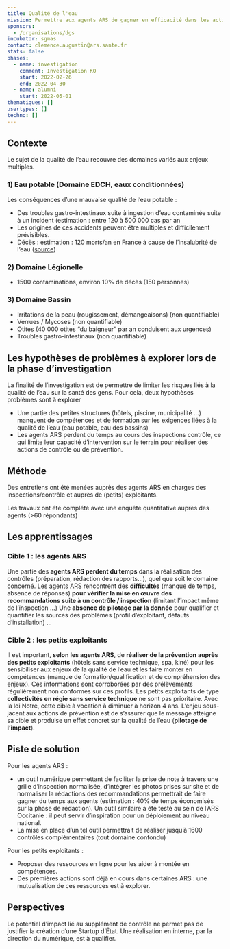 ```yaml
---
title: Qualité de l'eau
mission: Permettre aux agents ARS de gagner en efficacité dans les actions d'inspection et de prévention
sponsors:
  - /organisations/dgs
incubator: sgmas
contact: clemence.augustin@ars.sante.fr
stats: false
phases:
  - name: investigation
    comment: Investigation KO
    start: 2022-02-26
    end: 2022-04-30
  - name: alumni
    start: 2022-05-01
thematiques: []
usertypes: []
techno: []
---
```

## Contexte

Le sujet de la qualité de l’eau recouvre des domaines variés aux enjeux multiples.

### 1) Eau potable (Domaine EDCH, eaux conditionnées)

Les conséquences d’une mauvaise qualité de l’eau potable : 
- Des troubles gastro-intestinaux suite à ingestion d’eau contaminée suite à un incident (estimation : entre 120 à 500 000 cas par an
- Les origines de ces accidents peuvent être multiples et difficilement prévisibles.
- Décès : estimation : 120 morts/an en France à cause de l’insalubrité de l’eau ([source](https://www.courrierinternational.com/grand-format/sante-leau-insalubre-est-responsable-de-plus-de-12-million-de-deces-dans-le-monde))

### 2) Domaine Légionelle

- 1500 contaminations, environ 10% de décès (150 personnes)

### 3) Domaine Bassin

- Irritations de la peau (rougissement, démangeaisons) (non quantifiable)
- Verrues / Mycoses (non quantifiable)
- Otites (40 000 otites “du baigneur” par an conduisent aux urgences)
- Troubles gastro-intestinaux (non quantifiable)

## Les hypothèses de problèmes à explorer lors de la phase d’investigation

La finalité de l’investigation est de permettre de limiter les risques liés à la qualité de l’eau sur la santé des gens. Pour cela, deux hypothèses problèmes sont à explorer 
- Une partie des  petites structures (hôtels, piscine, municipalité ...) manquent de compétences et de formation sur les exigences liées à la qualité de l’eau (eau potable, eau des bassins)
- Les agents ARS perdent du temps au cours des inspections contrôle, ce qui limite leur capacité d’intervention sur le terrain pour réaliser des actions de contrôle ou de prévention.

## Méthode

Des entretiens ont été menées auprès des agents ARS en charges des inspections/contrôle et auprès de (petits) exploitants.

Les travaux ont été complété avec une enquête quantitative auprès des agents (>60 répondants)  

## Les apprentissages

### Cible 1 : les agents ARS

Une partie des **agents ARS perdent du temps** dans la réalisation des contrôles (préparation, rédaction des rapports…), quel que soit le domaine concerné. 
Les agents ARS rencontrent des **difficultés** (manque de temps, absence de réponses) **pour** **vérifier la mise en œuvre des recommandations suite à un contrôle / inspection** (limitant l’impact même de l’inspection …)
Une **absence  de pilotage par la donnée** pour qualifier et quantifier les sources des problèmes (profil d’exploitant, défauts d’installation) …

### Cible 2 : les petits exploitants

Il est important, **selon les agents ARS**, de **réaliser de la prévention auprès des petits exploitants** (hôtels sans service technique, spa, kiné) pour les sensibiliser aux enjeux de la qualité de l’eau et les faire monter en compétences (manque de formation/qualification et de compréhension des enjeux). 
Ces informations sont corroborées par des prélèvements régulièrement non conformes sur ces profils. 
Les petits exploitants de type **collectivités en régie sans service technique** ne sont pas prioritaire. Avec la loi Notre, cette cible à vocation à diminuer à horizon 4 ans.
L’enjeu sous-jacent aux actions de prévention est de s’assurer que le message atteigne sa cible et produise un effet concret sur la qualité de l’eau (**pilotage de l’impact**).

## Piste de solution

Pour les agents ARS : 
- un outil numérique permettant de faciliter la prise de note à travers une grille d’inspection normalisée, d’intégrer les photos prises sur site et de normaliser la rédactions des recommandations permettrait de faire gagner du temps aux agents (estimation : 40% de temps économisés sur la phase de rédaction). 
Un outil similaire a été testé au sein de l’ARS Occitanie : il peut servir d’inspiration pour un déploiement au niveau national.
- La mise en place d’un tel outil permettrait de réaliser jusqu’à 1600 contrôles complémentaires (tout domaine confondu)

Pour les petits exploitants : 
- Proposer des ressources en ligne pour les aider à montée en compétences.
- Des premières actions sont déjà en cours dans certaines ARS : une mutualisation de ces ressources est à explorer.

## Perspectives

Le potentiel d’impact lié au supplément de contrôle ne permet pas de justifier la création d’une Startup d’État.
Une réalisation en interne, par la direction du numérique, est à qualifier.
